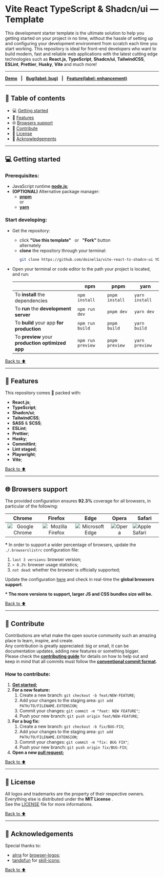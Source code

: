 [node]: https://nodejs.org/en
[pnpm]: https://pnpm.io/installation
[yarn]: https://yarnpkg.com/getting-started/install
[demo]: https://vite-react-ts-shadcn-ui.d1a.app/
[license]: https://github.com/doinel1a/vite-react-ts-shadcn-ui/blob/main/LICENSE
[code-of-conduct]: https://github.com/doinel1a/vite-react-ts-shadcn-ui/blob/main/CODE_OF_CONDUCT.md
[issues]: https://github.com/doinel1a/vite-react-ts-shadcn-ui/issues
[pulls]: https://github.com/doinel1a/vite-react-ts-shadcn-ui/pulls
[browserslist]: https://browsersl.ist/#q=last+3+versions%2C%3E+0.2%25%2C+not+dead
[commitlint]: https://github.com/conventional-changelog/commitlint/#what-is-commitlint
[react-icon]: https://skillicons.dev/icons?i=react
[ts-icon]: https://skillicons.dev/icons?i=ts
[js-icon]: https://skillicons.dev/icons?i=js
[tailwind-icon]: https://skillicons.dev/icons?i=tailwind
[chrome-icon]: https://github.com/alrra/browser-logos/blob/main/src/chrome/chrome_64x64.png
[firefox-icon]: https://github.com/alrra/browser-logos/blob/main/src/firefox/firefox_64x64.png
[edge-icon]: https://github.com/alrra/browser-logos/blob/main/src/edge/edge_64x64.png
[opera-icon]: https://github.com/alrra/browser-logos/blob/main/src/opera/opera_64x64.png
[safari-icon]: https://github.com/alrra/browser-logos/blob/main/src/safari/safari_64x64.png

# Vite React TypeScript & Shadcn/ui — Template

This development starter template is the ultimate solution to help you getting started on your project in no time, without the hassle of setting up and configuring your development environment from scratch each time you start working.
This repository is ideal for front-end developers who want to build modern, fast and reliable web applications with the latest cutting edge technologies such as **React.js**, **TypeScript**, **Shadcn/ui**, **TailwindCSS**, **ESLint**, **Prettier**, **Husky**, **Vite** and much more!

---

**[Demo][demo]** &nbsp;&nbsp;**|**&nbsp;&nbsp; **[Bug(label: bug)][issues]** &nbsp;&nbsp;**|**&nbsp;&nbsp; **[Feature(label: enhancement)][issues]**

---

## :bookmark: Table of contents

- :computer: [Getting started](#computer-getting-started "Go to 'Getting started' section")
- :battery: [Features](#battery-features "Go to 'Features' section")
- :globe_with_meridians: [Browsers support](#globe_with_meridians-browsers-support "Go to 'Browsers support' section")
- :busts_in_silhouette: [Contribute](#busts_in_silhouette-contribute "Go to 'Contribute' section")
- :bookmark_tabs: [License](#bookmark_tabs-license "Go to 'License' section")
- :gem: [Acknowledgements](#gem-acknowledgements "Go to 'Acknowledgements' section")

---

## :computer: Getting started

### Prerequisites:

- JavaScript runtime **[node.js][node]**;
- **(OPTIONAL)** Alternative package manager:
  - **[pnpm][pnpm]** <br /> or
  - **[yarn][yarn]**

### Start developing:

- Get the repository:
  - click **"Use this template"** &nbsp; or &nbsp; **"Fork"** button <br /> alternately
  - **clone** the repository through your terminal: <br />
    ```bash
    git clone https://github.com/doinel1a/vite-react-ts-shadcn-ui YOUR-PROJECT-NAME
    ```
- Open your terminal or code editor to the path your project is located, and run:

  |                                                  | **npm**           | **pnpm**       | **yarn**       |
  | ------------------------------------------------ | ----------------- | -------------- | -------------- |
  | To **install** the dependencies                  | `npm install`     | `pnpm install` | `yarn install` |
  | To **run** the **development server**            | `npm run dev`     | `pnpm dev`     | `yarn dev`     |
  | To **build** your app **for production**         | `npm run build`   | `pnpm build`   | `yarn build`   |
  | To **preview** your **production optimized app** | `npm run preview` | `pnpm preview` | `yarn preview` |

[Back to :arrow_up:](#vite-react-typescript--shadcnui--template "Back to 'Table of contents' section")

---

## :battery: Features

This repository comes 🔋 packed with:

- **React.js**;
- **TypeScript**;
- **Shadcn/ui**;
- **TailwindCSS**;
- **SASS** & **SCSS**;
- **ESLint**;
- **Prettier**;
- **Husky**;
- **Commitlint**;
- **Lint staged**;
- **Playwright**;
- **Vite**;

[Back to :arrow_up:](#vite-react-typescript--shadcnui--template "Back to 'Table of contents' section")

---

## :globe_with_meridians: Browsers support

The provided configuration ensures **92.3%** coverage for all browsers, in particular of the following:

|            Chrome             |             Firefox              |             Edge             |        Opera         | Safari                       |
| :---------------------------: | :------------------------------: | :--------------------------: | :------------------: | ---------------------------- |
| ![Google Chrome][chrome-icon] | ![Mozilla Firefox][firefox-icon] | ![Microsoft Edge][edge-icon] | ![Opera][opera-icon] | ![Apple Safari][safari-icon] |

**\*** In order to support a wider percentage of browsers, update the `./.browserslistrc` configuration file:

1. `last 3 versions`: browser version;
2. `> 0.2%`: browser usage statistics;
3. `not dead`: whether the browser is officially supported;

Update the configuration [here][browserslist] and check in real-time the **global browsers support**.

**\* The more versions to support, larger JS and CSS bundles size will be.**

[Back to :arrow_up:](#vite-react-typescript--shadcnui--template "Back to 'Table of contents' section")

---

## :busts_in_silhouette: Contribute

Contributions are what make the open source community such an amazing place to learn, inspire, and create.  
Any contribution is greatly appreciated: big or small, it can be documentation updates, adding new features or something bigger.  
Please check the [**contributing guide**][code-of-conduct] for details on how to help out and keep in mind that all commits must follow the **[conventional commit format][commitlint]**.

### How to contribute:

1.  **[Get started](#computer-getting-started "Go to 'Getting started' section");**
2.  **For a new feature:**
    1.  Create a new branch: `git checkout -b feat/NEW-FEATURE`;
    2.  Add your changes to the staging area: `git add PATH/TO/FILENAME.EXTENSION`;
    3.  Commit your changes: `git commit -m "feat: NEW FEATURE"`;
    4.  Push your new branch: `git push origin feat/NEW-FEATURE`;
3.  **For a bug fix:**
    1.  Create a new branch: `git checkout -b fix/BUG-FIX`;
    2.  Add your changes to the staging area: `git add PATH/TO/FILENAME.EXTENSION`;
    3.  Commit your changes: `git commit -m "fix: BUG FIX"`;
    4.  Push your new branch: `git push origin fix/BUG-FIX`;
4.  **Open a new [pull request][pulls];**

[Back to :arrow_up:](#vite-react-typescript--shadcnui--template "Back to 'Table of contents' section")

---

## :bookmark_tabs: License

All logos and trademarks are the property of their respective owners.  
Everything else is distributed under the **MIT License** .  
See the [LICENSE][license] file for more informations.

[Back to :arrow_up:](#vite-react-typescript--shadcnui--template "Back to 'Table of contents' section")

---

## :gem: Acknowledgements

Special thanks to:

- [alrra](https://github.com/alrra) for [browser-logos](https://github.com/alrra/browser-logos);
- [tandpfun](https://github.com/tandpfun) for [skill-icons](https://github.com/tandpfun/skill-icons);

[Back to :arrow_up:](#vite-react-typescript--shadcnui--template "Back to 'Table of contents' section")
